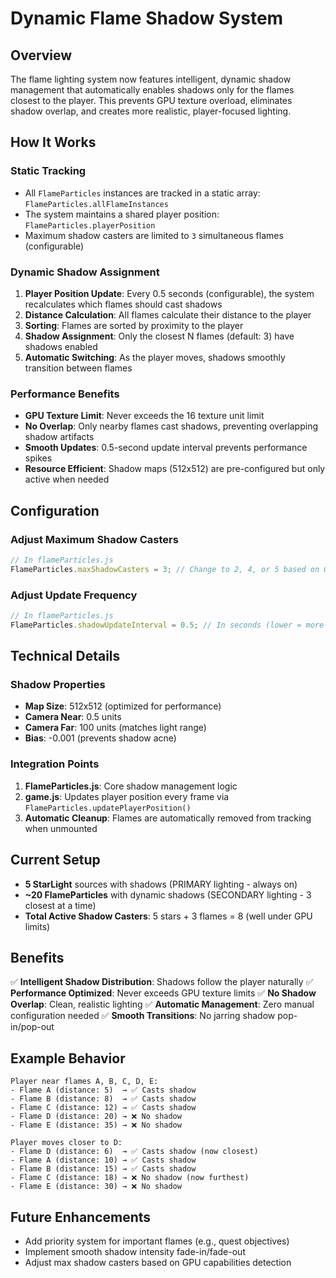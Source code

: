 # Dynamic Flame Shadow System

## Overview
The flame lighting system now features intelligent, dynamic shadow management that automatically enables shadows only for the flames closest to the player. This prevents GPU texture overload, eliminates shadow overlap, and creates more realistic, player-focused lighting.

## How It Works

### Static Tracking
- All `FlameParticles` instances are tracked in a static array: `FlameParticles.allFlameInstances`
- The system maintains a shared player position: `FlameParticles.playerPosition`
- Maximum shadow casters are limited to `3` simultaneous flames (configurable)

### Dynamic Shadow Assignment
1. **Player Position Update**: Every 0.5 seconds (configurable), the system recalculates which flames should cast shadows
2. **Distance Calculation**: All flames calculate their distance to the player
3. **Sorting**: Flames are sorted by proximity to the player
4. **Shadow Assignment**: Only the closest N flames (default: 3) have shadows enabled
5. **Automatic Switching**: As the player moves, shadows smoothly transition between flames

### Performance Benefits
- **GPU Texture Limit**: Never exceeds the 16 texture unit limit
- **No Overlap**: Only nearby flames cast shadows, preventing overlapping shadow artifacts
- **Smooth Updates**: 0.5-second update interval prevents performance spikes
- **Resource Efficient**: Shadow maps (512x512) are pre-configured but only active when needed

## Configuration

### Adjust Maximum Shadow Casters
```javascript
// In flameParticles.js
FlameParticles.maxShadowCasters = 3; // Change to 2, 4, or 5 based on GPU capabilities
```

### Adjust Update Frequency
```javascript
// In flameParticles.js
FlameParticles.shadowUpdateInterval = 0.5; // In seconds (lower = more responsive, higher = better performance)
```

## Technical Details

### Shadow Properties
- **Map Size**: 512x512 (optimized for performance)
- **Camera Near**: 0.5 units
- **Camera Far**: 100 units (matches light range)
- **Bias**: -0.001 (prevents shadow acne)

### Integration Points
1. **FlameParticles.js**: Core shadow management logic
2. **game.js**: Updates player position every frame via `FlameParticles.updatePlayerPosition()`
3. **Automatic Cleanup**: Flames are automatically removed from tracking when unmounted

## Current Setup
- **5 StarLight** sources with shadows (PRIMARY lighting - always on)
- **~20 FlameParticles** with dynamic shadows (SECONDARY lighting - 3 closest at a time)
- **Total Active Shadow Casters**: 5 stars + 3 flames = 8 (well under GPU limits)

## Benefits
✅ **Intelligent Shadow Distribution**: Shadows follow the player naturally
✅ **Performance Optimized**: Never exceeds GPU texture limits
✅ **No Shadow Overlap**: Clean, realistic lighting
✅ **Automatic Management**: Zero manual configuration needed
✅ **Smooth Transitions**: No jarring shadow pop-in/pop-out

## Example Behavior
```
Player near flames A, B, C, D, E:
- Flame A (distance: 5)  → ✅ Casts shadow
- Flame B (distance: 8)  → ✅ Casts shadow
- Flame C (distance: 12) → ✅ Casts shadow
- Flame D (distance: 20) → ❌ No shadow
- Flame E (distance: 35) → ❌ No shadow

Player moves closer to D:
- Flame D (distance: 6)  → ✅ Casts shadow (now closest)
- Flame A (distance: 10) → ✅ Casts shadow
- Flame B (distance: 15) → ✅ Casts shadow
- Flame C (distance: 18) → ❌ No shadow (now furthest)
- Flame E (distance: 30) → ❌ No shadow
```

## Future Enhancements
- Add priority system for important flames (e.g., quest objectives)
- Implement smooth shadow intensity fade-in/fade-out
- Adjust max shadow casters based on GPU capabilities detection
